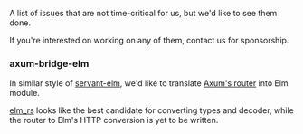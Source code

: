 A list of issues that are not time-critical for us, but we'd like to see them done.

If you're interested on working on any of them, contact us for sponsorship.

### axum-bridge-elm

In similar style of [servant-elm](https://github.com/haskell-servant/servant-elm#readme), we'd like to translate [Axum's router](https://docs.rs/axum/latest/axum/struct.Router.html)
into Elm module.

[elm_rs](https://crates.io/crates/elm_rs) looks like the best candidate for converting types and decoder, while the router to Elm's HTTP conversion is yet to be written.



